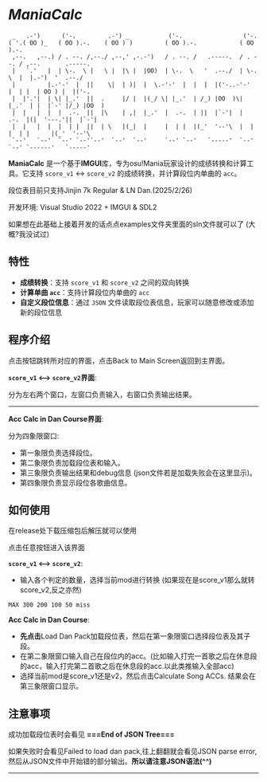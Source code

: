 ﻿# _**ManiaCalc**_
```
 _   .-')      ('-.         .-') _           ('-.                 ('-.                         
( '.( OO )_   ( OO ).-.    ( OO ) )         ( OO ).-.            ( OO ).-.                     
 ,--.   ,--.) / . --. /,--./ ,--,' ,-.-')   / . --. /   .-----.  / . --. / ,--.       .-----.  
 |   `.'   |  | \-.  \ |   \ |  |\ |  |OO)  | \-.  \   '  .--./  | \-.  \  |  |.-')  '  .--./  
 |         |.-'-'  |  ||    \|  | )|  |  \.-'-'  |  |  |  |('-..-'-'  |  | |  | OO ) |  |('-.  
 |  |'.'|  | \| |_.'  ||  .     |/ |  |(_/ \| |_.'  | /_) |OO  )\| |_.'  | |  |`-' |/_) |OO  ) 
 |  |   |  |  |  .-.  ||  |\    | ,|  |_.'  |  .-.  | ||  |`-'|  |  .-.  |(|  '---.'||  |`-'|  
 |  |   |  |  |  | |  ||  | \   |(_|  |     |  | |  |(_'  '--'\  |  | |  | |      |(_'  '--'\  
 `--'   `--'  `--' `--'`--'  `--'  `--'     `--' `--'   `-----'  `--' `--' `------'   `-----'  
```
**ManiaCalc** 是一个基于**IMGUI**库，专为osu!Mania玩家设计的成绩转换和计算工具。它支持 `score_v1` <-> `score_v2` 的成绩转换，并计算段位内单曲的 `acc`。

段位表目前只支持Jinjin 7k Regular & LN Dan.(2025/2/26)

开发环境: Visual Studio 2022 + IMGUI & SDL2

如果想在此基础上接着开发的话点点examples文件夹里面的sln文件就可以了 (大概?我没试过)

## 特性

- **成绩转换**：支持 `score_v1` 和 `score_v2` 之间的双向转换
- **计算单曲 `acc`**：支持计算段位内单曲的 `acc`
- **自定义段位信息**：通过 `JSON` 文件读取段位表信息，玩家可以随意修改或添加新的段位信息
## 程序介绍
点击按钮跳转所对应的界面，点击Back to Main Screen返回到主界面。

**`score_v1` <——> `score_v2`界面**:

分为左右两个窗口，左窗口负责输入，右窗口负责输出结果。
    
-----------------------------------

**Acc Calc in Dan Course界面**:

分为四象限窗口:
- 第一象限负责选择段位。
- 第二象限负责加载段位表和输入。
- 第三象限负责输出结果和debug信息 (json文件若是加载失败会在这里显示)。
- 第四象限负责显示段位各歌曲信息。
## 如何使用

在release处下载压缩包后解压就可以使用

点击任意按钮进入该界面

**`score_v1` <——> `score_v2`**:
   - 输入各个判定的数量，选择当前mod进行转换  (如果现在是score_v1那么就转score_v2,反之亦然)
```
MAX 300 200 100 50 miss
```

**Acc Calc in Dan Course**:
   - **先点击**Load Dan Pack加载段位表，然后在第一象限窗口选择段位表及其子段。
   - 在第二象限窗口输入自己在段位内的acc。(比如输入打完一首歌之后在休息段的acc，输入打完第二首歌之后在休息段的acc.以此类推输入全部acc)
   - 选择当前mod是score_v1还是v2，然后点击Calculate Song ACCs. 结果会在第三象限窗口显示。

## 注意事项 

成功加载段位表时会看见 **===End of JSON Tree===**

如果失败时会看见Failed to load dan pack,往上翻翻就会看见JSON parse error,然后从JSON文件中开始错的部分输出。**所以请注意JSON语法(^^)**

-----------------------------------



